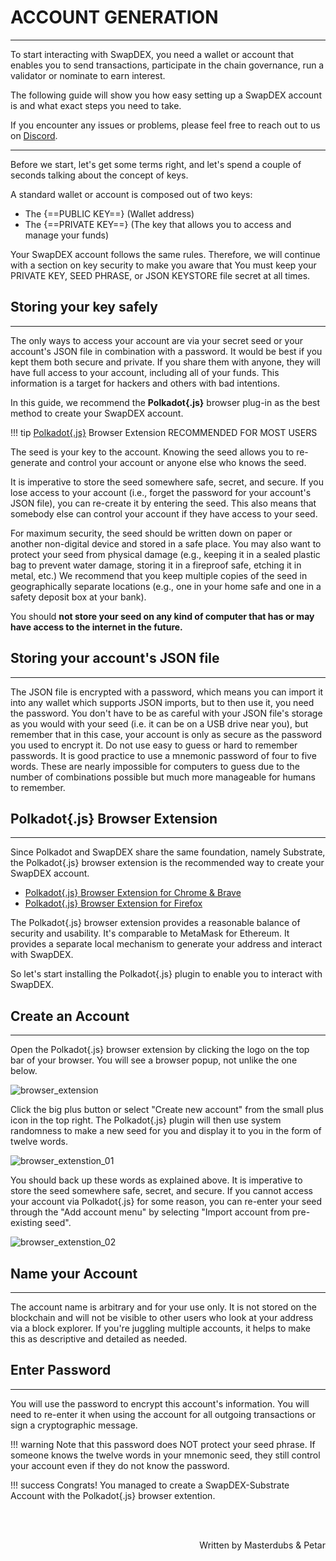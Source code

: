 # <b>ACCOUNT GENERATION</b>
---

To start interacting with SwapDEX, you need a wallet or account that enables you to send transactions, participate in the chain governance, run a validator or nominate to earn interest. 

The following guide will show you how easy setting up a SwapDEX account is and what exact steps you need to take. 

If you encounter any issues or problems, please feel free to reach out to us on <a href="https://discord.gg/swapdex" target="_blank">Discord</a>.

---

Before we start, let's get some terms right, and let's spend a couple of seconds talking about the concept of keys.

A standard wallet or account is composed out of two keys:

- The {==PUBLIC KEY==} (Wallet address)
- The {==PRIVATE KEY==} (The key that allows you to access and manage your funds) 

Your SwapDEX account follows the same rules. Therefore, we will continue with a section on key security to make you aware that You must keep your PRIVATE KEY, SEED PHRASE, or JSON KEYSTORE file secret at all times. 

## **Storing your key safely**
---

The only ways to access your account are via your secret seed or your account's JSON file in combination with a password. It would be best if you kept them both secure and private. If you share them with anyone, they will have full access to your account, including all of your funds. This information is a target for hackers and others with bad intentions. 

In this guide, we recommend the **Polkadot{.js}** browser plug-in as the best method to create your SwapDEX account.

!!! tip
    <a href="https://polkadot.js.org/extension/" target="_blank">Polkadot{.js}</a> Browser Extension RECOMMENDED FOR MOST USERS

The seed is your key to the account. Knowing the seed allows you to re-generate and control your account or anyone else who knows the seed.

It is imperative to store the seed somewhere safe, secret, and secure. If you lose access to your account (i.e., forget the password for your account's JSON file), you can re-create it by entering the seed. This also means that somebody else can control your account if they have access to your seed.

For maximum security, the seed should be written down on paper or another non-digital device and stored in a safe place. You may also want to protect your seed from physical damage (e.g., keeping it in a sealed plastic bag to prevent water damage, storing it in a fireproof safe, etching it in metal, etc.) We recommend that you keep multiple copies of the seed in geographically separate locations (e.g., one in your home safe and one in a safety deposit box at your bank).

You should **not store your seed on any kind of computer that has or may have access to the internet in the future.**

## **Storing your account's JSON file**
---

The JSON file is encrypted with a password, which means you can import it into any wallet which supports JSON imports, but to then use it, you need the password. You don't have to be as careful with your JSON file's storage as you would with your seed (i.e. it can be on a USB drive near you), but remember that in this case, your account is only as secure as the password you used to encrypt it. Do not use easy to guess or hard to remember passwords. It is good practice to use a mnemonic password of four to five words. These are nearly impossible for computers to guess due to the number of combinations possible but much more manageable for humans to remember.

## **Polkadot{.js} Browser Extension**
---

Since Polkadot and SwapDEX share the same foundation, namely Substrate, the Polkadot{.js} browser extension is the recommended way to create your SwapDEX account.

- <a href="https://chrome.google.com/webstore/detail/polkadot%7Bjs%7D-extension/mopnmbcafieddcagagdcbnhejhlodfdd" target="_blank">Polkadot{.js} Browser Extension for Chrome & Brave</a>
- <a href="https://addons.mozilla.org/en-US/firefox/addon/polkadot-js-extension/" target="_blank">Polkadot{.js} Browser Extension for Firefox</a>

The Polkadot{.js} browser extension provides a reasonable balance of security and usability. It's comparable to MetaMask for Ethereum. It provides a separate local mechanism to generate your address and interact with SwapDEX.

So let's start installing the Polkadot{.js} plugin to enable you to interact with SwapDEX.


## **Create an Account**
---

Open the Polkadot{.js} browser extension by clicking the logo on the top bar of your browser. You will see a browser popup, not unlike the one below.

![browser_extension](assets/polkadot_plugin_js.png#center)

Click the big plus button or select "Create new account" from the small plus icon in the top right. The Polkadot{.js} plugin will then use system randomness to make a new seed for you and display it to you in the form of twelve words.

![browser_extenstion_01](assets/polkadot_plugin_js_new.png#center)

You should back up these words as explained above. It is imperative to store the seed somewhere safe, secret, and secure. If you cannot access your account via Polkadot{.js} for some reason, you can re-enter your seed through the "Add account menu" by selecting "Import account from pre-existing seed".

![browser_extenstion_02](assets/polkadot_plugin_js_new_03.png#center)

## **Name your Account**
---

The account name is arbitrary and for your use only. It is not stored on the blockchain and will not be visible to other users who look at your address via a block explorer. If you're juggling multiple accounts, it helps to make this as descriptive and detailed as needed.

## **Enter Password**
---

You will use the password to encrypt this account's information. You will need to re-enter it when using the account for all outgoing transactions or sign a cryptographic message.

!!! warning
    Note that this password does NOT protect your seed phrase. If someone knows the twelve words in your mnemonic seed, they still control your account even if they do not know the password.

!!! success
    Congrats! You managed to create a SwapDEX-Substrate Account with the Polkadot{.js} browser extention.

<br></br>

<p align=right> Written by Masterdubs & Petar </p>